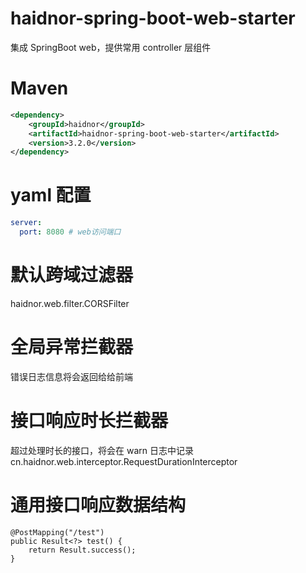 # haidnor-spring-boot-web-starter
集成 SpringBoot web，提供常用 controller 层组件

# Maven

```xml
<dependency>
    <groupId>haidnor</groupId>
    <artifactId>haidnor-spring-boot-web-starter</artifactId>
    <version>3.2.0</version>
</dependency>
```

# yaml 配置

```yaml
server:
  port: 8080 # web访问端口
```

# 默认跨域过滤器

haidnor.web.filter.CORSFilter

# 全局异常拦截器

错误日志信息将会返回给给前端

# 接口响应时长拦截器

超过处理时长的接口，将会在 warn 日志中记录
cn.haidnor.web.interceptor.RequestDurationInterceptor

# 通用接口响应数据结构
```
@PostMapping("/test")
public Result<?> test() {
    return Result.success();
}
```
